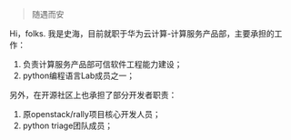 > 随遇而安

Hi，folks. 我是史海，目前就职于华为云计算-计算服务产品部，主要承担的工作：
1. 负责计算服务产品部可信软件工程能力建设；
2. python编程语言Lab成员之一；


另外，在开源社区上也承担了部分开发者职责：
1. 原openstack/rally项目核心开发人员；
2. python triage团队成员；

